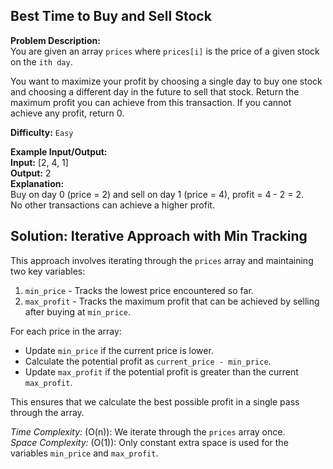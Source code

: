 ## Best Time to Buy and Sell Stock

**Problem Description:**  
You are given an array `prices` where `prices[i]` is the price of a given stock on the `ith day`.

You want to maximize your profit by choosing a single day to buy one stock and choosing a different day in the future to sell that stock.
Return the maximum profit you can achieve from this transaction. If you cannot achieve any profit, return 0.



**Difficulty:** `Easy`

**Example Input/Output:**  
**Input:** [2, 4, 1]  
**Output:** 2  
**Explanation:**  
Buy on day 0 (price = 2) and sell on day 1 (price = 4), profit = 4 - 2 = 2.  
No other transactions can achieve a higher profit.


## Solution: Iterative Approach with Min Tracking

This approach involves iterating through the `prices` array and maintaining two key variables:  
1. `min_price` - Tracks the lowest price encountered so far.  
2. `max_profit` - Tracks the maximum profit that can be achieved by selling after buying at `min_price`.

For each price in the array:  
- Update `min_price` if the current price is lower.  
- Calculate the potential profit as `current_price - min_price`.  
- Update `max_profit` if the potential profit is greater than the current `max_profit`.

This ensures that we calculate the best possible profit in a single pass through the array.

*Time Complexity:* \(O(n)\): We iterate through the `prices` array once.  
*Space Complexity:* \(O(1)\): Only constant extra space is used for the variables `min_price` and `max_profit`.
